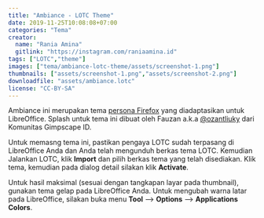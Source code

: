 ```yaml
---
title: "Ambiance - LOTC Theme"
date: 2019-11-25T10:08:08+07:00
categories: "Tema"
creator: 
  name: "Rania Amina"
  gitlink: "https://instagram.com/raniaamina.id"
tags: ["LOTC","theme"]
images: ["tema/ambiance-lotc-theme/assets/screenshot-1.png"]
thumbnails: ["assets/screenshot-1.png","assets/screenshot-2.png"]
downloadfile: "assets/ambiance.lotc"
license: "CC-BY-SA"
---
```

Ambiance ini merupakan tema [persona Firefox](https://addons.mozilla.org/id/firefox/addon/libreoffice-4-ubuntu-ambian/) yang diadaptasikan untuk LibreOffice. Splash untuk tema ini dibuat oleh Fauzan a.k.a [@ozantliuky](https://t.me/ozantliuky) dari Komunitas Gimpscape ID.<!--more-->

Untuk memasng tema ini, pastikan pengaya LOTC sudah terpasang di LibreOffice Anda dan Anda telah mengunduh berkas tema LOTC. Kemudian Jalankan LOTC, klik **Import** dan pilih berkas tema yang telah disediakan. Klik tema, kemudian pada dialog detail silakan klik **Activate**.

Untuk hasil maksimal (sesuai dengan tangkapan layar pada thumbnail), gunakan tema gelap pada LibreOffice Anda. Untuk mengubah warna latar pada LibreOffice, silakan buka menu **Tool** --> **Options** --> **Applications Colors**.